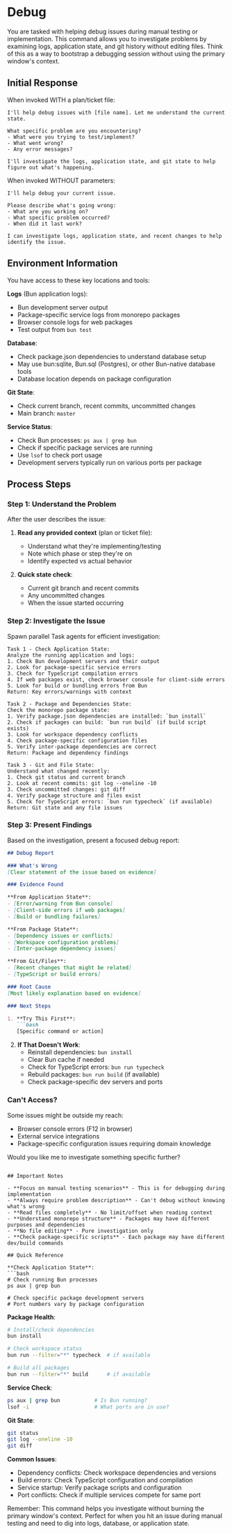 # Debug

You are tasked with helping debug issues during manual testing or implementation. This command allows you to investigate problems by examining logs, application state, and git history without editing files. Think of this as a way to bootstrap a debugging session without using the primary window's context.

## Initial Response

When invoked WITH a plan/ticket file:
```
I'll help debug issues with [file name]. Let me understand the current state.

What specific problem are you encountering?
- What were you trying to test/implement?
- What went wrong?
- Any error messages?

I'll investigate the logs, application state, and git state to help figure out what's happening.
```

When invoked WITHOUT parameters:
```
I'll help debug your current issue.

Please describe what's going wrong:
- What are you working on?
- What specific problem occurred?
- When did it last work?

I can investigate logs, application state, and recent changes to help identify the issue.
```

## Environment Information

You have access to these key locations and tools:

**Logs** (Bun application logs):
- Bun development server output
- Package-specific service logs from monorepo packages
- Browser console logs for web packages
- Test output from `bun test`

**Database**:
- Check package.json dependencies to understand database setup
- May use bun:sqlite, Bun.sql (Postgres), or other Bun-native database tools
- Database location depends on package configuration

**Git State**:
- Check current branch, recent commits, uncommitted changes
- Main branch: `master`

**Service Status**:
- Check Bun processes: `ps aux | grep bun`
- Check if specific package services are running
- Use `lsof` to check port usage
- Development servers typically run on various ports per package

## Process Steps

### Step 1: Understand the Problem

After the user describes the issue:

1. **Read any provided context** (plan or ticket file):
   - Understand what they're implementing/testing
   - Note which phase or step they're on
   - Identify expected vs actual behavior

2. **Quick state check**:
   - Current git branch and recent commits
   - Any uncommitted changes
   - When the issue started occurring

### Step 2: Investigate the Issue

Spawn parallel Task agents for efficient investigation:

```
Task 1 - Check Application State:
Analyze the running application and logs:
1. Check Bun development servers and their output
2. Look for package-specific service errors 
3. Check for TypeScript compilation errors
4. If web packages exist, check browser console for client-side errors
5. Look for build or bundling errors from Bun
Return: Key errors/warnings with context
```

```
Task 2 - Package and Dependencies State:
Check the monorepo package state:
1. Verify package.json dependencies are installed: `bun install`
2. Check if packages can build: `bun run build` (if build script exists)
3. Look for workspace dependency conflicts
4. Check package-specific configuration files
5. Verify inter-package dependencies are correct
Return: Package and dependency findings
```

```
Task 3 - Git and File State:
Understand what changed recently:
1. Check git status and current branch
2. Look at recent commits: git log --oneline -10
3. Check uncommitted changes: git diff
4. Verify package structure and files exist
5. Check for TypeScript errors: `bun run typecheck` (if available)
Return: Git state and any file issues
```

### Step 3: Present Findings

Based on the investigation, present a focused debug report:

```markdown
## Debug Report

### What's Wrong
[Clear statement of the issue based on evidence]

### Evidence Found

**From Application State**:
- [Error/warning from Bun console]
- [Client-side errors if web packages]
- [Build or bundling failures]

**From Package State**:
- [Dependency issues or conflicts]
- [Workspace configuration problems]
- [Inter-package dependency issues]

**From Git/Files**:
- [Recent changes that might be related]
- [TypeScript or build errors]

### Root Cause
[Most likely explanation based on evidence]

### Next Steps

1. **Try This First**:
   ```bash
   [Specific command or action]
   ```

2. **If That Doesn't Work**:
   - Reinstall dependencies: `bun install`
   - Clear Bun cache if needed
   - Check for TypeScript errors: `bun run typecheck`
   - Rebuild packages: `bun run build` (if available)
   - Check package-specific dev servers and ports

### Can't Access?
Some issues might be outside my reach:
- Browser console errors (F12 in browser)
- External service integrations
- Package-specific configuration issues requiring domain knowledge

Would you like me to investigate something specific further?
```

## Important Notes

- **Focus on manual testing scenarios** - This is for debugging during implementation
- **Always require problem description** - Can't debug without knowing what's wrong
- **Read files completely** - No limit/offset when reading context
- **Understand monorepo structure** - Packages may have different purposes and dependencies
- **No file editing** - Pure investigation only
- **Check package-specific scripts** - Each package may have different dev/build commands

## Quick Reference

**Check Application State**:
```bash
# Check running Bun processes
ps aux | grep bun

# Check specific package development servers
# Port numbers vary by package configuration
```

**Package Health**:
```bash
# Install/check dependencies
bun install

# Check workspace status
bun run --filter="*" typecheck  # if available

# Build all packages
bun run --filter="*" build      # if available
```

**Service Check**:
```bash
ps aux | grep bun           # Is Bun running?
lsof -i                     # What ports are in use?
```

**Git State**:
```bash
git status
git log --oneline -10
git diff
```

**Common Issues**:
- Dependency conflicts: Check workspace dependencies and versions
- Build errors: Check TypeScript configuration and compilation
- Service startup: Verify package scripts and configuration
- Port conflicts: Check if multiple services compete for same port

Remember: This command helps you investigate without burning the primary window's context. Perfect for when you hit an issue during manual testing and need to dig into logs, database, or application state.